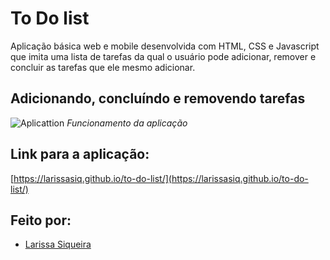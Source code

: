 # To Do list
Aplicação básica web e mobile desenvolvida com HTML, CSS e Javascript que imita uma lista de tarefas da qual o usuário pode adicionar, remover e concluir as tarefas que ele mesmo adicionar.

## Adicionando, concluíndo e removendo tarefas
![Aplicattion](https://user-images.githubusercontent.com/64505863/126693383-7229c91d-f951-48c0-a4c9-cfeaf845a34a.gif)
_Funcionamento da aplicação_

## Link para a aplicação:
[https://larissasiq.github.io/to-do-list/](https://larissasiq.github.io/to-do-list/)
## Feito por:
* [Larissa Siqueira](https://github.com/LarissaSiq)

